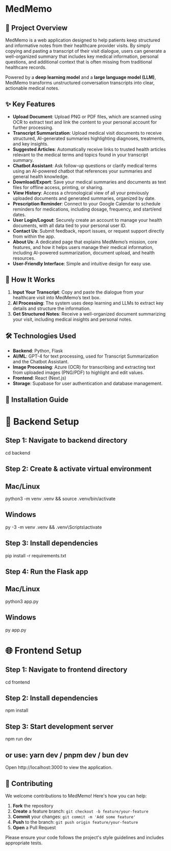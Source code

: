 # MedMemo

## 📌 Project Overview

MedMemo is a web application designed to help patients keep structured and informative notes from their healthcare provider visits. By simply copying and pasting a transcript of their visit dialogue, users can generate a well-organized summary that includes key medical information, personal questions, and additional context that is often missing from traditional healthcare records.

Powered by a **deep learning model** and a **large language model (LLM)**, MedMemo transforms unstructured conversation transcripts into clear, actionable medical notes.

## ✨ Key Features

- **Upload Document**: Upload PNG or PDF files, which are scanned using OCR to extract text and link the content to your personal account for further processing.
- **Transcript Summarization**: Upload medical visit documents to receive structured, AI-generated summaries highlighting diagnoses, treatments, and key insights.
- **Suggested Articles**: Automatically receive links to trusted health articles relevant to the medical terms and topics found in your transcript summary.
- **Chatbot Assistant**: Ask follow-up questions or clarify medical terms using an AI-powered chatbot that references your summaries and general health knowledge.
- **Download/Export**: Save your medical summaries and documents as text files for offline access, printing, or sharing.
- **View History**: Access a chronological view of all your previously uploaded documents and generated summaries, organized by date.
- **Prescription Reminder**: Connect to your Google Calendar to schedule reminders for medications, including dosage, frequency, and start/end dates.
- **User Login/Logout**: Securely create an account to manage your health documents, with all data tied to your personal user ID.
- **Contact Us**: Submit feedback, report issues, or request support directly from within the app.
- **About Us**: A dedicated page that explains MedMemo’s mission, core features, and how it helps users manage their medical information, including AI-powered summarization, document upload, and health resources.
- **User-Friendly Interface**: Simple and intuitive design for easy use.

## 🚀 How It Works

1. **Input Your Transcript**: Copy and paste the dialogue from your healthcare visit into MedMemo’s text box.
2. **AI Processing**: The system uses deep learning and LLMs to extract key details and structure the information.
3. **Get Structured Notes**: Receive a well-organized document summarizing your visit, including medical insights and personal notes.

## 🛠️ Technologies Used

- **Backend**: Python, Flask
- **AI/ML**: GPT-4 for text processing, used for Transcript Summarization and the Chatbot Assistant.
- **Image Processing**: Azure (OCR) for transcribing and extracting text from uploaded images (PNG/PDF) to highlight and edit values.
- **Frontend**: React (Next.js)
- **Storage**: Supabase for user authentication and database management.

## 🔧 Installation Guide

# 📂 Backend Setup
## Step 1: Navigate to backend directory
cd backend

## Step 2: Create & activate virtual environment
## Mac/Linux
python3 -m venv .venv && source .venv/bin/activate
## Windows
py -3 -m venv .venv && .venv\Scripts\activate

## Step 3: Install dependencies
pip install -r requirements.txt

## Step 4: Run the Flask app
## Mac/Linux
python3 app.py
## Windows
py app.py

# 🌐 Frontend Setup
## Step 1: Navigate to frontend directory
cd frontend

## Step 2: Install dependencies
npm install

## Step 3: Start development server
npm run dev
## or use: yarn dev / pnpm dev / bun dev
Open http://localhost:3000 to view the application.

## 🤝 Contributing

We welcome contributions to MedMemo! Here's how you can help:

1. **Fork** the repository
2. **Create** a feature branch: `git checkout -b feature/your-feature`
3. **Commit** your changes: `git commit -m 'Add some feature'`
4. **Push** to the branch: `git push origin feature/your-feature`
5. **Open** a Pull Request

Please ensure your code follows the project's style guidelines and includes appropriate tests.
